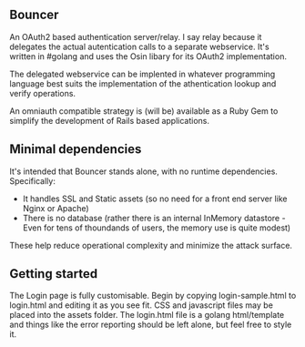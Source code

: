 ## Bouncer

An OAuth2 based authentication server/relay.  I say relay because it delegates the actual
autentication calls to a separate webservice. It's written in #golang and uses the Osin libary
for its OAuth2 implementation.

The delegated webservice can be implented in whatever programming language best suits the
implementation of the athentication lookup and verify operations.

An omniauth compatible strategy is (will be) available as a Ruby Gem to simplify the development of
Rails based applications.

## Minimal dependencies

It's intended that Bouncer stands alone, with no runtime dependencies.  Specifically:

* It handles SSL and Static assets (so no need for a front end server like Nginx or Apache)
* There is no database (rather there is an internal InMemory datastore - Even for tens of thoundands  of users, the memory use is quite modest)

These help reduce operational complexity and minimize the attack surface.

## Getting started

The Login page is fully customisable.  Begin by copying login-sample.html to login.html and editing it as you see fit.
CSS and javascript files may be placed into the assets folder.  The login.html file is a golang html/template and things 
like the error reporting should be left alone, but feel free to style it.
